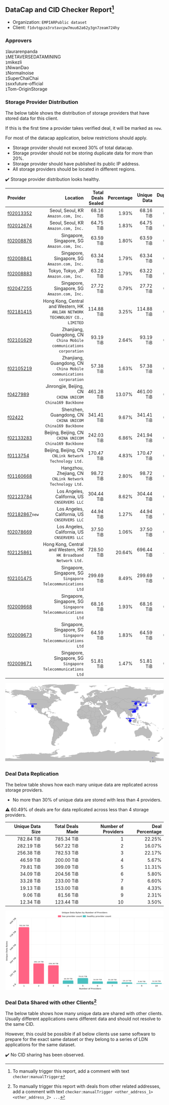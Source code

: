 ## DataCap and CID Checker Report[^1]
 - Organization: `EMPIARPublic dataset`
 - Client: `f1dvtqpza3rxtavcpw7muu62a62y3gn7zeam724hy`
### Approvers
`1`laurarenpanda<br/>`1`METAVERSEDATAMINING<br/>`1`mikezli<br/>`1`NiwanDao<br/>`1`Normalnoise<br/>`1`SuperChaiChai<br/>`1`sxxfuture-official<br/>`1`Tom-OriginStorage

### Storage Provider Distribution
The below table shows the distribution of storage providers that have stored data for this client.

If this is the first time a provider takes verified deal, it will be marked as `new`.

For most of the datacap application, below restrictions should apply.
 - Storage provider should not exceed 30% of total datacap.
 - Storage provider should not be storing duplicate data for more than 20%.
 - Storage provider should have published its public IP address.
 - All storage providers should be located in different regions.

✔️ Storage provider distribution looks healthy.

| Provider                                                    |                                                                        Location | Total Deals Sealed | Percentage | Unique Data | Duplicate Deals |
| :---------------------------------------------------------- | ------------------------------------------------------------------------------: | -----------------: | ---------: | ----------: | --------------: |
| [f02013352](https://filfox.info/en/address/f02013352)       |                                         Seoul, Seoul, KR<br/>`Amazon.com, Inc.` |          68.16 TiB |      1.93% |   68.16 TiB |           0.00% |
| [f02012674](https://filfox.info/en/address/f02012674)       |                                         Seoul, Seoul, KR<br/>`Amazon.com, Inc.` |          64.75 TiB |      1.83% |   64.75 TiB |           0.00% |
| [f02008876](https://filfox.info/en/address/f02008876)       |                                 Singapore, Singapore, SG<br/>`Amazon.com, Inc.` |          63.59 TiB |      1.80% |   63.59 TiB |           0.00% |
| [f02008841](https://filfox.info/en/address/f02008841)       |                                 Singapore, Singapore, SG<br/>`Amazon.com, Inc.` |          63.34 TiB |      1.79% |   63.34 TiB |           0.00% |
| [f02008883](https://filfox.info/en/address/f02008883)       |                                         Tokyo, Tokyo, JP<br/>`Amazon.com, Inc.` |          63.22 TiB |      1.79% |   63.22 TiB |           0.00% |
| [f02047255](https://filfox.info/en/address/f02047255)       |                                 Singapore, Singapore, SG<br/>`Amazon.com, Inc.` |          27.72 TiB |      0.79% |   27.72 TiB |           0.00% |
| [f02181415](https://filfox.info/en/address/f02181415)       | Hong Kong, Central and Western, HK<br/>`ANLIAN NETWORK TECHNOLOGY CO., LIMITED` |         114.88 TiB |      3.25% |  114.88 TiB |           0.00% |
| [f02101629](https://filfox.info/en/address/f02101629)       |          Zhanjiang, Guangdong, CN<br/>`China Mobile communications corporation` |          93.19 TiB |      2.64% |   93.19 TiB |           0.00% |
| [f02105219](https://filfox.info/en/address/f02105219)       |          Zhanjiang, Guangdong, CN<br/>`China Mobile communications corporation` |          57.38 TiB |      1.63% |   57.38 TiB |           0.00% |
| [f0427989](https://filfox.info/en/address/f0427989)         |                    Jinrongjie, Beijing, CN<br/>`CHINA UNICOM China169 Backbone` |         461.28 TiB |     13.07% |  461.00 TiB |           0.06% |
| [f02422](https://filfox.info/en/address/f02422)             |                    Shenzhen, Guangdong, CN<br/>`CHINA UNICOM China169 Backbone` |         341.41 TiB |      9.67% |  341.41 TiB |           0.00% |
| [f02133283](https://filfox.info/en/address/f02133283)       |                       Beijing, Beijing, CN<br/>`CHINA UNICOM China169 Backbone` |         242.03 TiB |      6.86% |  241.94 TiB |           0.04% |
| [f0113754](https://filfox.info/en/address/f0113754)         |                       Beijing, Beijing, CN<br/>`CNLink Network Technology Ltd.` |         170.47 TiB |      4.83% |  170.47 TiB |           0.00% |
| [f01160668](https://filfox.info/en/address/f01160668)       |                     Hangzhou, Zhejiang, CN<br/>`CNLink Network Technology Ltd.` |          98.72 TiB |      2.80% |   98.72 TiB |           0.00% |
| [f02123784](https://filfox.info/en/address/f02123784)       |                                 Los Angeles, California, US<br/>`CNSERVERS LLC` |         304.44 TiB |      8.62% |  304.44 TiB |           0.00% |
| [f02182867](https://filfox.info/en/address/f02182867)`new`  |                                 Los Angeles, California, US<br/>`CNSERVERS LLC` |          44.94 TiB |      1.27% |   44.94 TiB |           0.00% |
| [f02078669](https://filfox.info/en/address/f02078669)       |                                 Los Angeles, California, US<br/>`CNSERVERS LLC` |          37.50 TiB |      1.06% |   37.50 TiB |           0.00% |
| [f02125861](https://filfox.info/en/address/f02125861)       |              Hong Kong, Central and Western, HK<br/>`HK Broadband Network Ltd.` |         728.50 TiB |     20.64% |  696.44 TiB |           4.40% |
| [f02101475](https://filfox.info/en/address/f02101475)       |                 Singapore, Singapore, SG<br/>`Singapore Telecommunications Ltd` |         299.69 TiB |      8.49% |  299.69 TiB |           0.00% |
| [f02009668](https://filfox.info/en/address/f02009668)       |                 Singapore, Singapore, SG<br/>`Singapore Telecommunications Ltd` |          68.16 TiB |      1.93% |   68.16 TiB |           0.00% |
| [f02009673](https://filfox.info/en/address/f02009673)       |                 Singapore, Singapore, SG<br/>`Singapore Telecommunications Ltd` |          64.59 TiB |      1.83% |   64.59 TiB |           0.00% |
| [f02009671](https://filfox.info/en/address/f02009671)       |                 Singapore, Singapore, SG<br/>`Singapore Telecommunications Ltd` |          51.81 TiB |      1.47% |   51.81 TiB |           0.00% |

<img src="https://raw.githubusercontent.com/data-preservation-programs/filplus-checker-assets/main/filecoin-project/filecoin-plus-large-datasets/issues/1845/1685090401159.png"/>

### Deal Data Replication
The below table shows how each many unique data are replicated across storage providers.

- No more than 30% of unique data are stored with less than 4 providers.

⚠️ 60.49% of deals are for data replicated across less than 4 storage providers.

| Unique Data Size | Total Deals Made | Number of Providers | Deal Percentage |
| ---------------: | ---------------: | ------------------: | --------------: |
|       782.84 TiB |       785.34 TiB |                   1 |          22.25% |
|       282.19 TiB |       567.22 TiB |                   2 |          16.07% |
|       256.38 TiB |       782.53 TiB |                   3 |          22.17% |
|        46.59 TiB |       200.00 TiB |                   4 |           5.67% |
|        79.81 TiB |       399.09 TiB |                   5 |          11.31% |
|        34.09 TiB |       204.56 TiB |                   6 |           5.80% |
|        33.28 TiB |       233.00 TiB |                   7 |           6.60% |
|        19.13 TiB |       153.00 TiB |                   8 |           4.33% |
|         9.06 TiB |        81.56 TiB |                   9 |           2.31% |
|        12.34 TiB |       123.44 TiB |                  10 |           3.50% |

<img src="https://raw.githubusercontent.com/data-preservation-programs/filplus-checker-assets/main/filecoin-project/filecoin-plus-large-datasets/issues/1845/1685090402118.png"/>

### Deal Data Shared with other Clients[^3]
The below table shows how many unique data are shared with other clients.
Usually different applications owns different data and should not resolve to the same CID.

However, this could be possible if all below clients use same software to prepare for the exact same dataset or they belong to a series of LDN applications for the same dataset.

✔️ No CID sharing has been observed.

[^1]: To manually trigger this report, add a comment with text `checker:manualTrigger`

[^2]: Deals from those addresses are combined into this report as they are specified with `checker:manualTrigger`

[^3]: To manually trigger this report with deals from other related addresses, add a comment with text `checker:manualTrigger <other_address_1> <other_address_2> ...`
